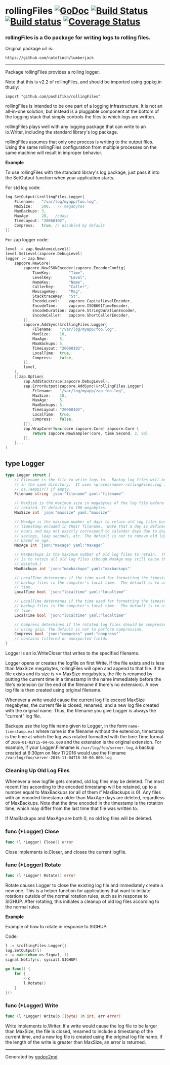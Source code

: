 # rollingFiles  [![GoDoc](https://godoc.org/gopkg.in/natefinch/rollingFiles.v2?status.png)](https://godoc.org/gopkg.in/natefinch/rollingFiles.v2) [![Build Status](https://travis-ci.org/natefinch/rollingFiles.svg?branch=v2.0)](https://travis-ci.org/natefinch/rollingFiles) [![Build status](https://ci.appveyor.com/api/projects/status/00gchpxtg4gkrt5d)](https://ci.appveyor.com/project/natefinch/rollingFiles) [![Coverage Status](https://coveralls.io/repos/natefinch/rollingFiles/badge.svg?branch=v2.0)](https://coveralls.io/r/natefinch/rollingFiles?branch=v2.0)

### rollingFiles is a Go package for writing logs to rolling files.

Original package url is:

    https://github.com/natefinch/lumberjack


-----------------------------------------------------------
Package rollingFiles provides a rolling logger.

Note that this is v2.2 of rollingFiles, and should be imported using gopkg.in
thusly:

    import "github.com/pashifika/rollingFiles"


rollingFiles is intended to be one part of a logging infrastructure.
It is not an all-in-one solution, but instead is a pluggable
component at the bottom of the logging stack that simply controls the files
to which logs are written.

rollingFiles plays well with any logging package that can write to an
io.Writer, including the standard library's log package.

rollingFiles assumes that only one process is writing to the output files.
Using the same rollingFiles configuration from multiple processes on the same
machine will result in improper behavior.


**Example**

To use rollingFiles with the standard library's log package, just pass it into the SetOutput function when your application starts.

For std log code:

```go
log.SetOutput(&rollingFiles.Logger{
    Filename:   "/var/log/myapp/foo.log",
    MaxSize:    500,   // megabytes
    MaxBackups: 3,
    MaxAge:     28,   //days
    TimeLayout: "20060102",
    Compress:   true, // disabled by default
})
```

For zap logger code:
```go
level := zap.NewAtomicLevel()
level.SetLevel(zapcore.DebugLevel)
logger := zap.New(
    zapcore.NewCore(
        zapcore.NewJSONEncoder(zapcore.EncoderConfig{
            TimeKey:        "Time",
            LevelKey:       "Level",
            NameKey:        "Name",
            CallerKey:      "Caller",
            MessageKey:     "Msg",
            StacktraceKey:  "St",
            EncodeLevel:    zapcore.CapitalLevelEncoder,
            EncodeTime:     zapcore.ISO8601TimeEncoder,
            EncodeDuration: zapcore.StringDurationEncoder,
            EncodeCaller:   zapcore.ShortCallerEncoder,
        }),
        zapcore.AddSync(&rollingFiles.Logger{
            Filename:   "/var/log/myapp/foo.log",
            MaxSize:    10,
            MaxAge:     5,
            MaxBackups: 5,
            TimeLayout: "20060102",
            LocalTime:  true,
            Compress:   false,
        }),
        level,
    ),
    []zap.Option{
        zap.AddStacktrace(zapcore.DebugLevel),
        zap.ErrorOutput(zapcore.AddSync(&rollingFiles.Logger{
            Filename:   "/var/log/myapp/zap_foo.log",
            MaxSize:    10,
            MaxAge:     5,
            MaxBackups: 5,
            TimeLayout: "20060102",
            LocalTime:  true,
            Compress:   false,
        })),
        zap.WrapCore(func(core zapcore.Core) zapcore.Core {
            return zapcore.NewSampler(core, time.Second, 3, 50)
        }),
    }...
)
```



## type Logger
``` go
type Logger struct {
    // Filename is the file to write logs to.  Backup log files will be retained
    // in the same directory.  It uses <processname>-rollingFiles.log in
    // os.TempDir() if empty.
    Filename string `json:"filename" yaml:"filename"`

    // MaxSize is the maximum size in megabytes of the log file before it gets
    // rotated. It defaults to 100 megabytes.
    MaxSize int `json:"maxsize" yaml:"maxsize"`

    // MaxAge is the maximum number of days to retain old log files based on the
    // timestamp encoded in their filename.  Note that a day is defined as 24
    // hours and may not exactly correspond to calendar days due to daylight
    // savings, leap seconds, etc. The default is not to remove old log files
    // based on age.
    MaxAge int `json:"maxage" yaml:"maxage"`

    // MaxBackups is the maximum number of old log files to retain.  The default
    // is to retain all old log files (though MaxAge may still cause them to get
    // deleted.)
    MaxBackups int `json:"maxbackups" yaml:"maxbackups"`

	// LocalTime determines if the time used for formatting the timestamps in
	// backup files is the computer's local time.  The default is to use UTC
	// time.
	LocalTime bool `json:"localtime" yaml:"localtime"`

    // LocalTime determines if the time used for formatting the timestamps in
    // backup files is the computer's local time.  The default is to use UTC
    // time.
    LocalTime bool `json:"localtime" yaml:"localtime"`

    // Compress determines if the rotated log files should be compressed
    // using gzip. The default is not to perform compression.
    Compress bool `json:"compress" yaml:"compress"`
    // contains filtered or unexported fields
}
```
Logger is an io.WriteCloser that writes to the specified filename.

Logger opens or creates the logfile on first Write.  If the file exists and
is less than MaxSize megabytes, rollingFiles will open and append to that file.
If the file exists and its size is >= MaxSize megabytes, the file is renamed
by putting the current time in a timestamp in the name immediately before the
file's extension (or the end of the filename if there's no extension). A new
log file is then created using original filename.

Whenever a write would cause the current log file exceed MaxSize megabytes,
the current file is closed, renamed, and a new log file created with the
original name. Thus, the filename you give Logger is always the "current" log
file.

Backups use the log file name given to Logger, in the form `name-timestamp.ext`
where name is the filename without the extension, timestamp is the time at which
the log was rotated formatted with the time.Time format of
`2006-01-02T15-04-05.000` and the extension is the original extension.  For
example, if your Logger.Filename is `/var/log/foo/server.log`, a backup created
at 6:30pm on Nov 11 2016 would use the filename
`/var/log/foo/server-2016-11-04T18-30-00.000.log`

### Cleaning Up Old Log Files
Whenever a new logfile gets created, old log files may be deleted.  The most
recent files according to the encoded timestamp will be retained, up to a
number equal to MaxBackups (or all of them if MaxBackups is 0).  Any files
with an encoded timestamp older than MaxAge days are deleted, regardless of
MaxBackups.  Note that the time encoded in the timestamp is the rotation
time, which may differ from the last time that file was written to.

If MaxBackups and MaxAge are both 0, no old log files will be deleted.











### func (\*Logger) Close
``` go
func (l *Logger) Close() error
```
Close implements io.Closer, and closes the current logfile.



### func (\*Logger) Rotate
``` go
func (l *Logger) Rotate() error
```
Rotate causes Logger to close the existing log file and immediately create a
new one.  This is a helper function for applications that want to initiate
rotations outside of the normal rotation rules, such as in response to
SIGHUP.  After rotating, this initiates a cleanup of old log files according
to the normal rules.

**Example**

Example of how to rotate in response to SIGHUP.

Code:

```go
l := &rollingFiles.Logger{}
log.SetOutput(l)
c := make(chan os.Signal, 1)
signal.Notify(c, syscall.SIGHUP)

go func() {
    for {
        <-c
        l.Rotate()
    }
}()
```

### func (\*Logger) Write
``` go
func (l *Logger) Write(p []byte) (n int, err error)
```
Write implements io.Writer.  If a write would cause the log file to be larger
than MaxSize, the file is closed, renamed to include a timestamp of the
current time, and a new log file is created using the original log file name.
If the length of the write is greater than MaxSize, an error is returned.









- - -
Generated by [godoc2md](http://godoc.org/github.com/davecheney/godoc2md)
